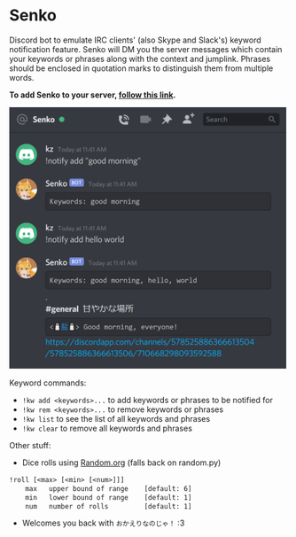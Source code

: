 # Senko
Discord bot to emulate IRC clients' (also Skype and Slack's) keyword notification feature. 
Senko will DM you the server messages which contain your keywords or phrases along with the context and jumplink.
Phrases should be enclosed in quotation marks to distinguish them from multiple words.

**To add Senko to your server, [follow this link](https://discord.com/api/oauth2/authorize?client_id=578444573031006219&permissions=68608&scope=bot).**

<img src="images/example.png" alt="example of senko's keyword highlighting" width="500"/>

Keyword commands:
* `!kw add <keywords>...` to add keywords or phrases to be notified for
* `!kw rem <keywords>...` to remove keywords or phrases
* `!kw list` to see the list of all keywords and phrases
* `!kw clear` to remove all keywords and phrases

Other stuff:
* Dice rolls using [Random.org](https://www.random.org/) (falls back on random.py)
```
!roll [<max> [<min> [<num>]]]
    max   upper bound of range    [default: 6]
    min   lower bound of range    [default: 1]
    num   number of rolls         [default: 1]
```
* Welcomes you back with `おかえりなのじゃ！` :3
